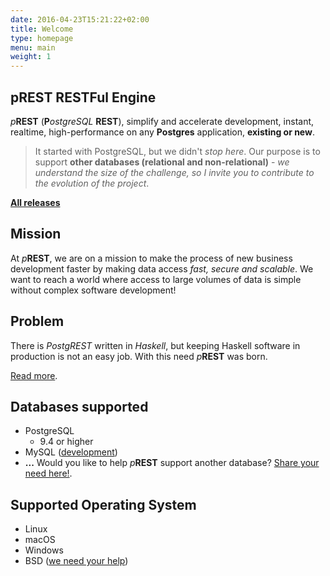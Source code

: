 ```yaml
---
date: 2016-04-23T15:21:22+02:00
title: Welcome
type: homepage
menu: main
weight: 1
---
```


## pREST RESTFul Engine

_p_**REST** (**P**_ostgreSQL_ **REST**), simplify and accelerate development, instant, realtime, high-performance on any **Postgres** application, **existing or new**.

> It started with PostgreSQL, but we didn't _stop here_. Our purpose is to support **other databases (relational and non-relational)** - _we understand the size of the challenge, so I invite you to contribute to the evolution of the project_.

[**All releases**](/releases/)

## Mission

At _p_**REST**, we are on a mission to make the process of new business development faster by making data access _fast, secure and scalable_. We want to reach a world where access to large volumes of data is simple without complex software development!

## Problem

There is _PostgREST_ written in _Haskell_, but keeping Haskell software in production is not an easy job. With this need _p_**REST** was born.

[Read more](https://github.com/prest/prest/issues/41).

## Databases supported

- PostgreSQL
  - 9.4 or higher
- MySQL ([development](https://github.com/prest/prest/issues/239))
- **...** Would you like to help _p_**REST** support another database? [Share your need here!](https://github.com/prest/prest/issues/new?title=database-support).

## Supported Operating System

- Linux
- macOS
- Windows
- BSD ([we need your help](https://github.com/prest/prest/issues/279))
